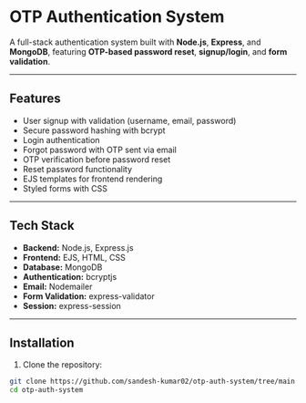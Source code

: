 
# OTP Authentication System

A full-stack authentication system built with **Node.js**, **Express**, and **MongoDB**, featuring **OTP-based password reset**, **signup/login**, and **form validation**.

---

## Features

- User signup with validation (username, email, password)
- Secure password hashing with bcrypt
- Login authentication
- Forgot password with OTP sent via email
- OTP verification before password reset
- Reset password functionality
- EJS templates for frontend rendering
- Styled forms with CSS

---

## Tech Stack

- **Backend:** Node.js, Express.js
- **Frontend:** EJS, HTML, CSS
- **Database:** MongoDB
- **Authentication:** bcryptjs
- **Email:** Nodemailer
- **Form Validation:** express-validator
- **Session:** express-session

---

## Installation

1. Clone the repository:

```bash
git clone https://github.com/sandesh-kumar02/otp-auth-system/tree/main
cd otp-auth-system

